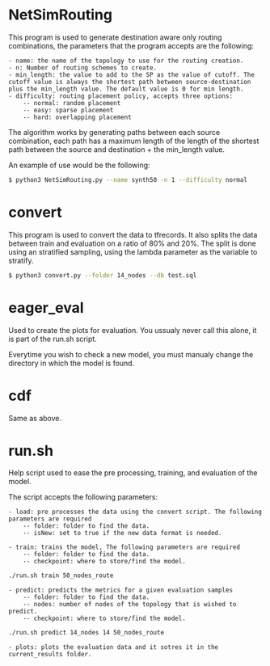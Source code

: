 # NetSimRouting

This program is used to generate destination aware only routing combinations, the parameters that the program accepts are the following:

    - name: the name of the topology to use for the routing creation.
    - n: Number of routing schemes to create.
    - min_length: the value to add to the SP as the value of cutoff. The cutoff value is always the shortest path between source-destination plus the min_length value. The default value is 0 for min length.
    - difficulty: routing placement policy, accepts three options:
        -- normal: random placement
        -- easy: sparse placement
        -- hard: overlapping placement

The algorithm works by generating paths between each source combination, each path has a maximum length of the length of the shortest path between the source and destination + the min_length value.

An example of use would be the following:

```sh
$ python3 NetSimRouting.py --name synth50 -n 1 --difficulty normal
```

# convert

This program is used to convert the data to tfrecords. It also splits the data between train and evaluation on a ratio of 80% and 20%. The split is done using an stratified sampling, using the lambda parameter as the variable to stratify.

```sh
$ python3 convert.py --folder 14_nodes --db test.sql
```

# eager_eval

Used to create the plots for evaluation. You ussualy never call this alone, it is part of the run.sh script.

Everytime you wish to check a new model, you must manualy change the directory in which the model is found.

# cdf

Same as above.

# run.sh

Help script used to ease the pre processing, training, and evaluation of the model.

The script accepts the following parameters:

    - load: pre processes the data using the convert script. The following parameters are required
        -- folder: folder to find the data.
        -- isNew: set to true if the new data format is needed.

    - train: trains the model, The following parameters are required
        -- folder: folder to find the data.
        -- checkpoint: where to store/find the model.
```sh
./run.sh train 50_nodes_route
```

    - predict: predicts the metrics for a given evaluation samples
        -- folder: folder to find the data.
        -- nodes: number of nodes of the topology that is wished to predict.
        -- checkpoint: where to store/find the model.
```sh
./run.sh predict 14_nodes 14 50_nodes_route
```

    - plots: plots the evaluation data and it sotres it in the current_results folder. 